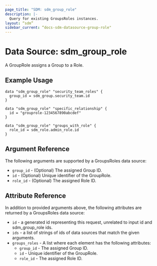 ```yaml
---
page_title: "SDM: sdm_group_role"
description: |-
  Query for existing GroupsRoles instances.
layout: “sdm”
sidebar_current: “docs-sdm-datasource-group-role"
---
```

# Data Source: sdm_group_role

A GroupRole assigns a Group to a Role.
## Example Usage

```hcl
data "sdm_group_role" "security_team_roles" {
  group_id = sdm_group.security_team.id
}

data "sdm_group_role" "specific_relationship" {
  id = "grouprole-1234567890abcdef"
}

data "sdm_group_role" "groups_with_role" {
  role_id = sdm_role.admin_role.id
}
```
## Argument Reference
The following arguments are supported by a GroupsRoles data source:
* `group_id` - (Optional) The assigned Group ID.
* `id` - (Optional) Unique identifier of the GroupRole.
* `role_id` - (Optional) The assigned Role ID.
## Attribute Reference
In addition to provided arguments above, the following attributes are returned by a GroupsRoles data source:
* `id` - a generated id representing this request, unrelated to input id and sdm_group_role ids.
* `ids` - a list of strings of ids of data sources that match the given arguments.
* `groups_roles` - A list where each element has the following attributes:
	* `group_id` - The assigned Group ID.
	* `id` - Unique identifier of the GroupRole.
	* `role_id` - The assigned Role ID.
